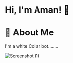  # Hi, I'm Aman! 👋
# 🚀 About Me 
I'm a white Collar bot........


 ![Screenshot (1)](https://github.com/amangupta679/Task/assets/56467452/7ce11b27-428a-48e6-a513-7cf7aa088392)

